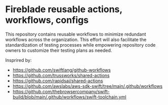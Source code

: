 # Fireblade reusable actions, workflows, configs

This repository contains reusable workflows to minimize redundant workflows across the organization. 
This effort will also facilitate the standardization of testing processes while empowering repository code owners to customize their testing plans as needed. 

Insprired by:

- https://github.com/swiftlang/github-workflows
- https://github.com/trussworks/shared-actions
- https://github.com/rapidsai/shared-actions
- https://github.com/awslabs/aws-sdk-swift/tree/main/.github/workflows
- https://github.com/thebrowsercompany/swift-build/blob/main/.github/workflows/swift-toolchain.yml
